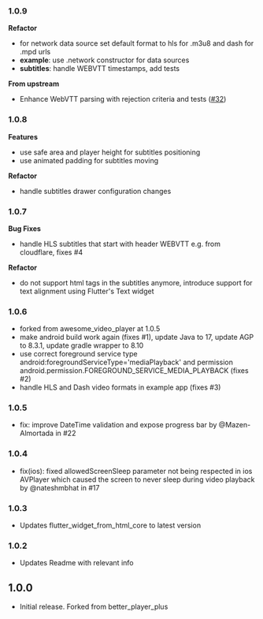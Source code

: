 ### 1.0.9

**Refactor**

- for network data source set default format to hls for .m3u8 and dash for .mpd urls
- **example**: use .network constructor for data sources
- **subtitles**: handle WEBVTT timestamps, add tests

**From upstream**

- Enhance WebVTT parsing with rejection criteria and tests ([#32](https://github.com/nateshmbhat/awesome_video_player/pull/32))

### 1.0.8

**Features**

- use safe area and player height for subtitles positioning
- use animated padding for subtitles moving

**Refactor**

- handle subtitles drawer configuration changes

### 1.0.7

**Bug Fixes**

- handle HLS subtitles that start with header WEBVTT e.g. from cloudflare, fixes #4

**Refactor**

- do not support html tags in the subtitles anymore, introduce support for text alignment using Flutter's Text widget

### 1.0.6

- forked from awesome_video_player at 1.0.5
- make android build work again (fixes #1), update Java to 17, update AGP to 8.3.1, update gradle wrapper to 8.10
- use correct foreground service type android:foregroundServiceType='mediaPlayback' and permission android.permission.FOREGROUND_SERVICE_MEDIA_PLAYBACK (fixes #2)
- handle HLS and Dash video formats in example app (fixes #3)

### 1.0.5

- fix: improve DateTime validation and expose progress bar by @Mazen-Almortada in #22

### 1.0.4

- fix(ios): fixed allowedScreenSleep parameter not being respected in ios AVPlayer which caused the screen to never sleep during video playback by @nateshmbhat in #17

### 1.0.3

- Updates flutter_widget_from_html_core to latest version

### 1.0.2

- Updates Readme with relevant info

## 1.0.0

- Initial release. Forked from better_player_plus
